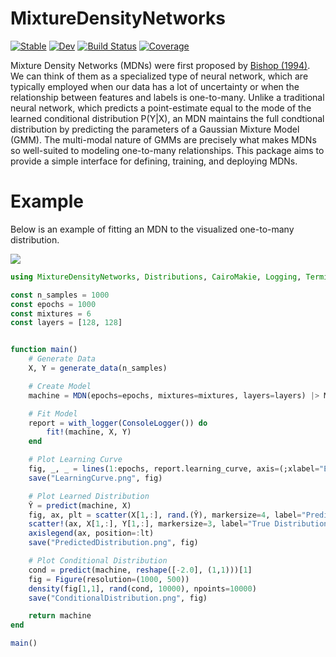 # MixtureDensityNetworks

[![Stable](https://img.shields.io/badge/docs-stable-blue.svg)](https://JoshuaBillson.github.io/MixtureDensityNetworks.jl/stable/)
[![Dev](https://img.shields.io/badge/docs-dev-blue.svg)](https://JoshuaBillson.github.io/MixtureDensityNetworks.jl/dev/)
[![Build Status](https://github.com/JoshuaBillson/MixtureDensityNetworks.jl/actions/workflows/CI.yml/badge.svg?branch=main)](https://github.com/JoshuaBillson/MixtureDensityNetworks.jl/actions/workflows/CI.yml?query=branch%3Amain)
[![Coverage](https://codecov.io/gh/JoshuaBillson/MixtureDensityNetworks.jl/branch/main/graph/badge.svg)](https://codecov.io/gh/JoshuaBillson/MixtureDensityNetworks.jl)

Mixture Density Networks (MDNs) were first proposed by [Bishop (1994)](https://publications.aston.ac.uk/id/eprint/373/1/NCRG_94_004.pdf). We can think of them as a specialized type of neural network, which are typically employed when our data has a lot of uncertainty or when the relationship between features and labels is one-to-many. Unlike a traditional neural network, which predicts a point-estimate equal to the mode of the learned conditional distribution P(Y|X), an MDN maintains the full condtional distribution by predicting the parameters of a Gaussian Mixture Model (GMM). The multi-modal nature of GMMs are precisely what makes MDNs so well-suited to modeling one-to-many relationships. This package aims to provide a simple interface for defining, training, and deploying MDNs.

# Example

Below is an example of fitting an MDN to the visualized one-to-many distribution.

![](https://github.com/JoshuaBillson/MixtureDensityNetworks.jl/blob/main/docs/src/figures/PredictedDistribution.png?raw=true)

```julia
using MixtureDensityNetworks, Distributions, CairoMakie, Logging, TerminalLoggers

const n_samples = 1000
const epochs = 1000
const mixtures = 6
const layers = [128, 128]


function main()
    # Generate Data
    X, Y = generate_data(n_samples)

    # Create Model
    machine = MDN(epochs=epochs, mixtures=mixtures, layers=layers) |> Machine

    # Fit Model
    report = with_logger(ConsoleLogger()) do 
        fit!(machine, X, Y)
    end

    # Plot Learning Curve
    fig, _, _ = lines(1:epochs, report.learning_curve, axis=(;xlabel="Epochs", ylabel="Loss"))
    save("LearningCurve.png", fig)

    # Plot Learned Distribution
    Ŷ = predict(machine, X)
    fig, ax, plt = scatter(X[1,:], rand.(Ŷ), markersize=4, label="Predicted Distribution")
    scatter!(ax, X[1,:], Y[1,:], markersize=3, label="True Distribution")
    axislegend(ax, position=:lt)
    save("PredictedDistribution.png", fig)

    # Plot Conditional Distribution
    cond = predict(machine, reshape([-2.0], (1,1)))[1]
    fig = Figure(resolution=(1000, 500))
    density(fig[1,1], rand(cond, 10000), npoints=10000)
    save("ConditionalDistribution.png", fig)

    return machine
end

main()
```
